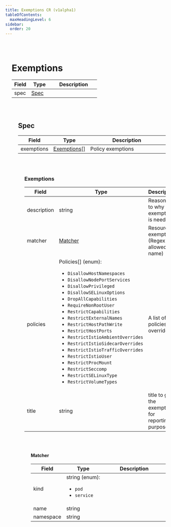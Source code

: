 ```yaml
---
title: Exemptions CR (v1alpha1)
tableOfContents:
  maxHeadingLevel: 6
sidebar:
  order: 20
---
```

<a id="Exemptions"></a>
<div style="margin-left: 20px; padding-top: 30px;">

# Exemptions
<table style="width: 100%; table-layout: fixed;">
  <thead>
    <tr>
      <th style="width: 20%; white-space: nowrap;">Field</th>
      <th style="width: 25%; white-space: nowrap;">Type</th>
      <th style="width: 55%; white-space: nowrap;">Description</th>
    </tr>
  </thead>
  <tbody>
    <tr><td style="white-space: nowrap;">spec</td><td style="white-space: nowrap;"><a href="#Spec">Spec</a></td><td></td></tr>
  </tbody>
</table>
</div>

<a id="Spec"></a>
<div style="margin-left: 40px; padding-top: 30px;">

## Spec
<table style="width: 100%; table-layout: fixed;">
  <thead>
    <tr>
      <th style="width: 20%; white-space: nowrap;">Field</th>
      <th style="width: 25%; white-space: nowrap;">Type</th>
      <th style="width: 55%; white-space: nowrap;">Description</th>
    </tr>
  </thead>
  <tbody>
    <tr><td style="white-space: nowrap;">exemptions</td><td style="white-space: nowrap;"><a href="#Exemptions">Exemptions[]</a></td><td>Policy exemptions</td></tr>
  </tbody>
</table>
</div>

<a id="Exemptions"></a>
<div style="margin-left: 60px; padding-top: 30px;">

### Exemptions
<table style="width: 100%; table-layout: fixed;">
  <thead>
    <tr>
      <th style="width: 20%; white-space: nowrap;">Field</th>
      <th style="width: 25%; white-space: nowrap;">Type</th>
      <th style="width: 55%; white-space: nowrap;">Description</th>
    </tr>
  </thead>
  <tbody>
    <tr><td style="white-space: nowrap;">description</td><td style="white-space: nowrap;">string</td><td>Reasons as to why this exemption is needed</td></tr><tr><td style="white-space: nowrap;">matcher</td><td style="white-space: nowrap;"><a href="#Matcher">Matcher</a></td><td>Resource to exempt (Regex allowed for name)</td></tr><tr><td style="white-space: nowrap;">policies</td><td style="white-space: nowrap;">Policies[] (enum):<ul><li><code>DisallowHostNamespaces</code></li><li><code>DisallowNodePortServices</code></li><li><code>DisallowPrivileged</code></li><li><code>DisallowSELinuxOptions</code></li><li><code>DropAllCapabilities</code></li><li><code>RequireNonRootUser</code></li><li><code>RestrictCapabilities</code></li><li><code>RestrictExternalNames</code></li><li><code>RestrictHostPathWrite</code></li><li><code>RestrictHostPorts</code></li><li><code>RestrictIstioAmbientOverrides</code></li><li><code>RestrictIstioSidecarOverrides</code></li><li><code>RestrictIstioTrafficOverrides</code></li><li><code>RestrictIstioUser</code></li><li><code>RestrictProcMount</code></li><li><code>RestrictSeccomp</code></li><li><code>RestrictSELinuxType</code></li><li><code>RestrictVolumeTypes</code></li></ul></td><td>A list of policies to override</td></tr><tr><td style="white-space: nowrap;">title</td><td style="white-space: nowrap;">string</td><td>title to give the exemption for reporting purposes</td></tr>
  </tbody>
</table>
</div>

<a id="Matcher"></a>
<div style="margin-left: 80px; padding-top: 30px;">

#### Matcher
<table style="width: 100%; table-layout: fixed;">
  <thead>
    <tr>
      <th style="width: 20%; white-space: nowrap;">Field</th>
      <th style="width: 25%; white-space: nowrap;">Type</th>
      <th style="width: 55%; white-space: nowrap;">Description</th>
    </tr>
  </thead>
  <tbody>
    <tr><td style="white-space: nowrap;">kind</td><td style="white-space: nowrap;">string (enum):<ul><li><code>pod</code></li><li><code>service</code></li></ul></td><td></td></tr><tr><td style="white-space: nowrap;">name</td><td style="white-space: nowrap;">string</td><td></td></tr><tr><td style="white-space: nowrap;">namespace</td><td style="white-space: nowrap;">string</td><td></td></tr>
  </tbody>
</table>
</div>
